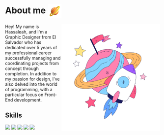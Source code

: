 # About me <img src="Ringed Planet.png" align= "center" width="45"> 
<div>
  <img src="astast.png" alt="Descripción de la imagen" align="right" width="320">
  <p align="left">Hey! My name is Hassaleah, and I'm a Graphic Designer from El Salvador who has dedicated over 5 years of my professional career successfully managing and coordinating projects from concept through 
  completion. In addition to my passion for design, I've also delved into the world of programming, with a particular focus on Front-End development.</p>
</div>


## Skills
 <div align="left">
    <img src="https://img.shields.io/badge/HTML5-202020?logo=html5&logoColor=FFFFFF&style=for-the-badge"/>
    <img src="https://img.shields.io/badge/CSS-202020?logo=css3&logoColor=FFFFFF&style=for-the-badge"/>
    <img src="https://img.shields.io/badge/JavaScript-202020?logo=javascript&logoColor=FFFFFF&style=for-the-badge"/>
    <img src="https://img.shields.io/badge/react-202020?logo=react&logoColor=FFFFFF&style=for-the-badge"/>
    <img src="https://img.shields.io/badge/python-202020?logo=python&logoColor=FFFFFF&style=for-the-badge"/>
    
</div>


